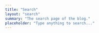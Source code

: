 ```yaml
---
title: "Search"
layout: "search"
summary: "The search page of the blog."
placeholder: "Type anything to search..."
---
```


